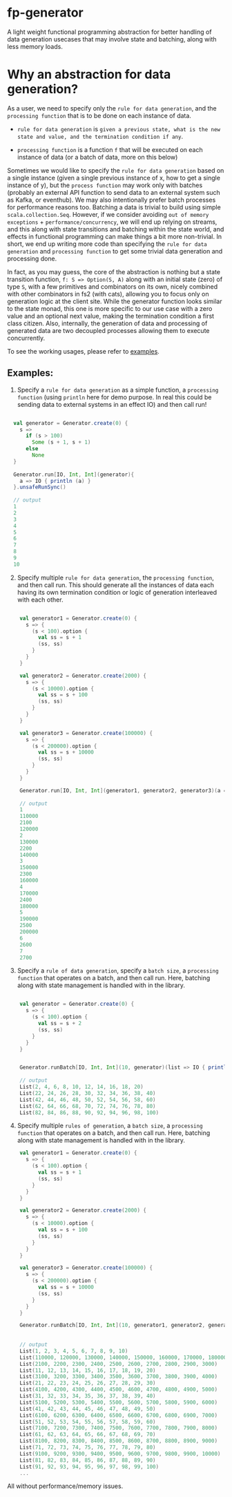 # fp-generator
A light weight functional programming abstraction for better handling of data generation usecases that may involve state and batching, along with less memory loads.

# Why an abstraction for data generation?
As a user, we need to specify only the `rule for data generation`, and the `processing function` that is to be done on each instance of data. 

* `rule for data generation` is `given a previous state, what is the new state and value, and the termination condition if any`.

* `processing function` is a function `f` that will be executed on each instance of data (or a batch of data, more on this below)

Sometimes we would like to specify the `rule for data generation` based on a single instance (given a single previous instance of x, how to get a single instance of y), but the `process function` may work only with batches (probably an external API function to send data to an external system such as Kafka, or eventhub). We may also intentionally prefer batch processes for performance reasons too. Batching a data is trivial to build using simple `scala.collection.Seq`. However, if we consider avoiding `out of memory exceptions` + `performance/concurrency`, we will end up relying on streams, and this along with state transitions and batching within the state world, and effects in functional programming can make things a bit more non-trivial. In short, we end up writing more code than specifying the `rule for data generation` and `processing function` to get some trivial data generation and processing done. 

In fact, as you may guess, the core of the abstraction is nothing but a state transition function, `f: S => Option(S, A)` along with an initial state (zero) of type `S`, with a few primitives and combinators on its own, nicely combined with other combinators in fs2 (with cats), allowing you to focus only on generation logic at the client site. While the generator function looks similar to the state monad, this one is more specific to our use case with a zero value and an optional next value, making the termination condition a first class citizen. Also, internally, the generation of data and processing of generated data are two decoupled processes allowing them to execute concurrently.

To see the working usages, please refer to [examples](src/main/scala/com/thaj/generator/examples).

## Examples:
1) Specify a `rule for data generation` as a simple function, a `processing function` (using `println` here for demo purpose. In real this could be sending data to external systems in an effect IO)  and then call run!

```scala

  val generator = Generator.create(0) {
    s => 
      if (s > 100)
        Some (s + 1, s + 1)
      else 
        None
  }
  
  Generator.run[IO, Int, Int](generator){
    a => IO { println (a) }
  }.unsafeRunSync()
  
  // output
  1
  2
  3
  4
  5
  6
  7
  8
  9
  10

```

2) Specify multiple `rule for data generation`, the `processing function`, and then call run. This should generate all the instances of data each having its own termination condition or logic of generation interleaved with each other.

```scala

    val generator1 = Generator.create(0) {
      s => {
        (s < 100).option {
          val ss = s + 1
          (ss, ss)
        }
      }
    }

    val generator2 = Generator.create(2000) {
      s => {
        (s < 10000).option {
          val ss = s + 100
          (ss, ss)
        }
      }
    }

    val generator3 = Generator.create(100000) {
      s => {
        (s < 200000).option {
          val ss = s + 10000
          (ss, ss)
        }
      }
    }

    Generator.run[IO, Int, Int](generator1, generator2, generator3)(a => IO { println(a) }).unsafeRunSync()
    
    // output
    1
    110000
    2100
    120000
    2
    130000
    2200
    140000
    3
    150000
    2300
    160000
    4
    170000
    2400
    180000
    5
    190000
    2500
    200000
    6
    2600
    7
    2700
```

3) Specify a `rule of data generation`, specify a `batch size`, a `processing function` that operates on a batch, and then call run. Here, batching along with state management is handled with in the library. 

```scala

    val generator = Generator.create(0) {
      s => {
        (s < 100).option {
          val ss = s + 2
          (ss, ss)
        }
      }
    }


    Generator.runBatch[IO, Int, Int](10, generator)(list => IO { println(list) }).unsafeRunSync()
    
    // output
    List(2, 4, 6, 8, 10, 12, 14, 16, 18, 20)
    List(22, 24, 26, 28, 30, 32, 34, 36, 38, 40)
    List(42, 44, 46, 48, 50, 52, 54, 56, 58, 60)
    List(62, 64, 66, 68, 70, 72, 74, 76, 78, 80)
    List(82, 84, 86, 88, 90, 92, 94, 96, 98, 100)

```

4) Specify multiple `rules of generation`, a `batch size`, a `processing function` that operates on a batch, and then call run. Here, batching along with state management is handled with in the library. 

```scala
    val generator1 = Generator.create(0) {
      s => {
        (s < 100).option {
          val ss = s + 1
          (ss, ss)
        }
      }
    }

    val generator2 = Generator.create(2000) {
      s => {
        (s < 10000).option {
          val ss = s + 100
          (ss, ss)
        }
      }
    }

    val generator3 = Generator.create(100000) {
      s => {
        (s < 200000).option {
          val ss = s + 10000
          (ss, ss)
        }
      }
    }

    Generator.runBatch[IO, Int, Int](10, generator1, generator2, generator3)(list => IO { println(list) }).unsafeRunSync()
    
    
    // output
    List(1, 2, 3, 4, 5, 6, 7, 8, 9, 10)
    List(110000, 120000, 130000, 140000, 150000, 160000, 170000, 180000, 190000, 200000)
    List(2100, 2200, 2300, 2400, 2500, 2600, 2700, 2800, 2900, 3000)
    List(11, 12, 13, 14, 15, 16, 17, 18, 19, 20)
    List(3100, 3200, 3300, 3400, 3500, 3600, 3700, 3800, 3900, 4000)
    List(21, 22, 23, 24, 25, 26, 27, 28, 29, 30)
    List(4100, 4200, 4300, 4400, 4500, 4600, 4700, 4800, 4900, 5000)
    List(31, 32, 33, 34, 35, 36, 37, 38, 39, 40)
    List(5100, 5200, 5300, 5400, 5500, 5600, 5700, 5800, 5900, 6000)
    List(41, 42, 43, 44, 45, 46, 47, 48, 49, 50)
    List(6100, 6200, 6300, 6400, 6500, 6600, 6700, 6800, 6900, 7000)
    List(51, 52, 53, 54, 55, 56, 57, 58, 59, 60)
    List(7100, 7200, 7300, 7400, 7500, 7600, 7700, 7800, 7900, 8000)
    List(61, 62, 63, 64, 65, 66, 67, 68, 69, 70)
    List(8100, 8200, 8300, 8400, 8500, 8600, 8700, 8800, 8900, 9000)
    List(71, 72, 73, 74, 75, 76, 77, 78, 79, 80)
    List(9100, 9200, 9300, 9400, 9500, 9600, 9700, 9800, 9900, 10000)
    List(81, 82, 83, 84, 85, 86, 87, 88, 89, 90)
    List(91, 92, 93, 94, 95, 96, 97, 98, 99, 100)
    ...

```

All without performance/memory issues.
